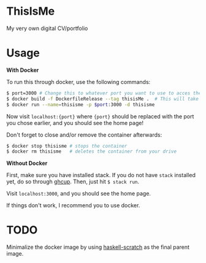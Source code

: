 # ThisIsMe
My very own digital CV/portfolio

# Usage
**With Docker**

To run this through docker, use the following commands:

```bash
$ port=3000 # Change this to whatever port you want to use to acces the website
$ docker build -f DockerfileRelease --tag thisisMe .  # This will take around 10-15 minutes, sadly
$ docker run --name=thisisme -p $port:3000 -d thisisme
```

Now visit ``localhost:{port}`` where ``{port}`` should be replaced with the port you chose earlier, and you should see the home page!

Don't forget to close and/or remove the container afterwards:

```bash
$ docker stop thisisme # stops the container
$ docker rm thisisme   # deletes the container from your drive
```

**Without Docker**

First, make sure you have installed stack. If you do not have ``stack`` installed yet, do so through [ghcup](https://www.haskell.org/ghcup/install/).
Then, just hit ``$ stack run``.

Visit ``localhost:3000``, and you should see the home page.

If things don't work, I recommend you to use docker.

# TODO
Minimalize the docker image by using [haskell-scratch](https://github.com/fpco/haskell-scratch/) as the final parent image.
